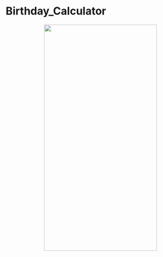 # Birthday_Calculator
<p align="center"><img src="https://user-images.githubusercontent.com/91980956/154324151-c8b7653f-5b89-44d6-aaa8-350ed9a65a35.jpg" width="300" height="600" /></p>

